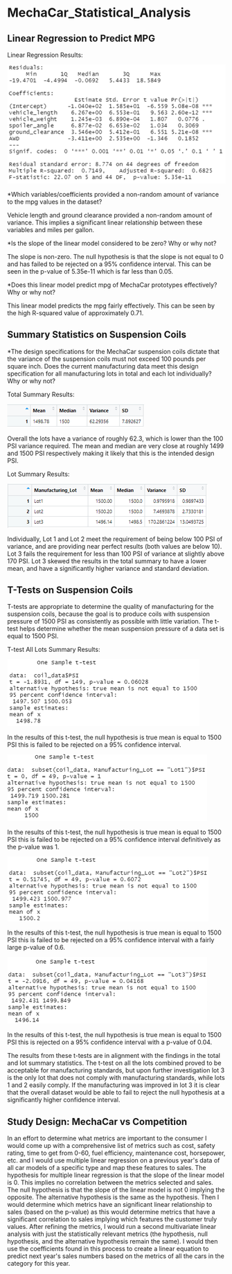 # MechaCar_Statistical_Analysis

## Linear Regression to Predict MPG

Linear Regression Results:

![](Resources/linear_reg_mpg.png)

*Which variables/coefficients provided a non-random amount of variance to the mpg values in the dataset?

Vehicle length and ground clearance provided a non-random amount of variance. This implies a significant linear relationship between these variables and miles per gallon.


*Is the slope of the linear model considered to be zero? Why or why not?

The slope is non-zero. The null hypothesis is that the slope is not equal to 0 and has failed to be rejected on a 95% confidence interval. This can be seen in the p-value of 5.35e-11 which is far less
than 0.05.


*Does this linear model predict mpg of MechaCar prototypes effectively? Why or why not?

This linear model predicts the mpg fairly effectively. This can be seen by the high R-squared value of approximately 0.71.


## Summary Statistics on Suspension Coils

*The design specifications for the MechaCar suspension coils dictate that the variance of the suspension coils must not exceed 100 pounds per square inch. Does the current manufacturing data meet this design specification for all 
manufacturing lots in total and each lot individually? Why or why not?

Total Summary Results:

![](Resources/total_summary.png)

Overall the lots have a variance of roughly 62.3, which is lower than the 100 PSI variance required. The mean and median are very close at roughly 1499 and 1500 PSI respectively making it likely that this is the intended design PSI.


Lot Summary Results:

![](Resources/lot_summary.png)

Individually, Lot 1 and Lot 2 meet the requirement of being below 100 PSI of variance, and are providing near perfect results (both values are below 10). Lot 3 fails the requirement for less than 100 PSI of variance at slightly above 170
PSI. Lot 3 skewed the results in the total summary to have a lower mean, and have a significantly higher variance and standard deviation.


## T-Tests on Suspension Coils

T-tests are appropriate to determine the quality of manufacturing for the suspension coils, because the goal is to produce coils with suspension pressure of 1500 PSI as consistently as possible with little variation. The t-test helps 
determine whether the mean suspension pressure of a data set is equal to 1500 PSI.

T-test All Lots Summary Results:

![](Resources/totalt.png)

In the results of this t-test, the null hypothesis is true mean is equal to 1500 PSI this is failed to be rejected on a 95% confidence interval. 

![](Resources/lot1t.png)

In the results of this t-test, the null hypothesis is true mean is equal to 1500 PSI this is failed to be rejected on a 95% confidence interval definitively as the p-value was 1. 

![](Resources/lot2t.png)

In the results of this t-test, the null hypothesis is true mean is equal to 1500 PSI this is failed to be rejected on a 95% confidence interval with a fairly large p-value of 0.6. 

![](Resources/lot3t.png)

In the results of this t-test, the null hypothesis is true mean is equal to 1500 PSI this is rejected on a 95% confidence interval with a p-value of 0.04.

The results from these t-tests are in alignment with the findings in the total and lot summary statistics. The t-test on all the lots combined proved to be acceptable for manufacturing standards, but upon further investigation lot 3 is 
the only lot that does not comply with manufacturing standards, while lots 1 and 2 easily comply. If the manufacturing was improved in lot 3 it is clear that the overall dataset would be able to fail to reject the null hypothesis at a 
significantly higher confidence interval.  


## Study Design: MechaCar vs Competition

In an effort to determine what metrics are important to the consumer I would come up with a comprehensive list of metrics such as cost, safety rating, time to get from 0-60, fuel efficiency, maintenance cost, horsepower, etc. and I would
use multiple linear regression on a previous year's data of all car models of a specific type and map these features to sales. The hypothesis for multiple linear regression is that the slope of the linear model is 0. This implies no 
correlation between the metrics selected and sales. The null hypothesis is that the slope of the linear model is not 0 implying the opposite. The alternative hypothesis is the same as the hypothesis. Then I would determine which metrics 
have an significant linear relationship to sales (based on the p-value) as this would determine metrics that have a significant correlation to sales implying which features the customer truly values.  After refining the metrics, I would 
run a second multivariate linear analysis with just the statistically relevant metrics (the hypothesis, null hypothesis, and the alternative hypothesis remain the same). I would then use the coefficients found in this process to create a 
linear equation to predict next year's sales numbers based on the metrics of all the cars in the category for this year. 


